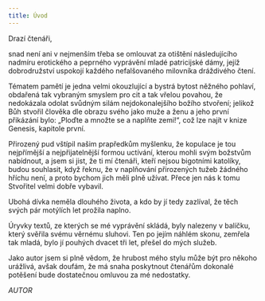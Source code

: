 ```yaml
---
title: Úvod
---
```


  

Drazí čtenáři,

  

snad není ani v nejmenším třeba se omlouvat za otištění následujícího nadmíru erotického a peprného vyprávění mladé patricijské dámy, jejíž dobrodružství uspokojí každého nefalšovaného milovníka dráždivého čtení.

Tématem pamětí je jedna velmi okouzlující a bystrá bytost něžného pohlaví, obdařená tak vybraným smyslem pro cit a tak vřelou povahou, že nedokázala odolat svůdným silám nejdokonalejšího božího stvoření; jelikož Bůh stvořil člověka dle obrazu svého jako muže a ženu a jeho první přikázání bylo: „Ploďte a množte se a naplňte zemi!“, což lze najít v knize Genesis, kapitole první.

Přirozený pud vštípil našim prapředkům myšlenku, že kopulace je tou nejpřímější a nejpřijatelnější formou uctívání, kterou mohli svým božstvům nabídnout, a jsem si jist, že ti mí čtenáři, kteří nejsou bigotními katolíky, budou souhlasit, když řeknu, že v naplňování přirozených tužeb žádného hříchu není, a proto bychom jich měli plně užívat. Přece jen nás k tomu Stvořitel velmi dobře vybavil.

Ubohá dívka neměla dlouhého života, a kdo by jí tedy za­zlíval, že těch svých pár motýlích let prožila naplno.

Úryvky textů, ze kterých se mé vyprávění skládá, byly nalezeny v balíčku, který svěřila svému věrnému sluhovi. Ten po jejím náhlém skonu, zemřela tak mladá, bylo jí pouhých dvacet tři let, přešel do mých služeb.

Jako autor jsem si plně vědom, že hrubost mého stylu může být pro někoho urážlivá, avšak doufám, že má snaha poskytnout čtenářům dokonalé potěšení bude dostatečnou omluvou za mé nedostatky.

_AUTOR_
